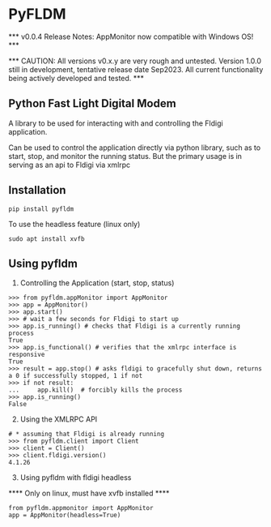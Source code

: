 # PyFLDM

*** v0.0.4 Release Notes: AppMonitor now compatible with Windows OS! ***

*** CAUTION: All versions v0.x.y are very rough and untested. Version 1.0.0 still in development, tentative release date Sep2023. All current functionality being actively developed and tested. ***

## Python Fast Light Digital Modem
A library to be used for interacting with and controlling the Fldigi application. 

Can be used to control the application directly via python library, such as to start, stop, and monitor the running status. But the primary usage is in serving as an api to Fldigi via xmlrpc

## Installation
```
pip install pyfldm
```
To use the headless feature (linux only)
```
sudo apt install xvfb
```


## Using pyfldm

1. Controlling the Application (start, stop, status)
```
>>> from pyfldm.appMonitor import AppMonitor
>>> app = AppMonitor()
>>> app.start()
>>> # wait a few seconds for Fldigi to start up
>>> app.is_running() # checks that Fldigi is a currently running process
True
>>> app.is_functional() # verifies that the xmlrpc interface is responsive
True
>>> result = app.stop() # asks fldigi to gracefully shut down, returns a 0 if successfully stopped, 1 if not
>>> if not result:
...     app.kill()  # forcibly kills the process
>>> app.is_running()
False

```

2. Using the XMLRPC API
```
# * assuming that Fldigi is already running
>>> from pyfldm.client import Client
>>> client = Client()
>>> client.fldigi.version()
4.1.26

```


3. Using pyfldm with fldigi headless

**** Only on linux, must have xvfb installed ****
```
from pyfldm.appmonitor import AppMonitor
app = AppMonitor(headless=True)
```